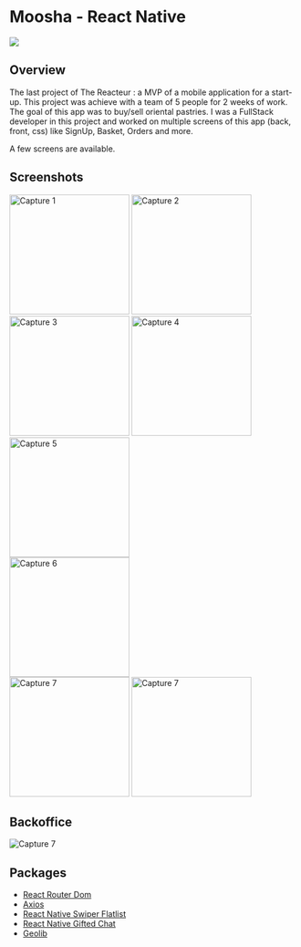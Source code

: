 # Moosha - React Native

[![](https://i.ibb.co/SxsSxzX/2020-12-18-17-57-40.gif)]()

## Overview

The last project of The Reacteur : a MVP of a mobile application for a start-up. This project was achieve with a team of 5 people for 2 weeks of work. The goal of this app was to buy/sell oriental pastries.
I was a FullStack developer in this project and worked on multiple screens of this app (back, front, css) like SignUp, Basket, Orders and more.

A few screens are available.

## Screenshots

<img
		width="210"
		alt="Capture 1"
		src="https://image.noelshack.com/fichiers/2020/50/5/1607719014-capture-d-ecran-2020-12-11-a-20-14-33.jpg">
<img
		width="210"
		alt="Capture 2"
		src="https://image.noelshack.com/fichiers/2020/50/5/1607719033-capture-d-ecran-2020-12-11-a-20-17-25.png">
<img
		width="210"
		alt="Capture 3"
		src="https://image.noelshack.com/fichiers/2020/50/5/1607719169-capture-d-ecran-2020-12-11-a-20-19-48.jpg">
<img
		width="210"
		alt="Capture 4"
		src="https://image.noelshack.com/fichiers/2020/50/5/1607719177-capture-d-ecran-2020-12-11-a-20-19-33.jpg">
<img
		width="210"
		alt="Capture 5"
		src="https://image.noelshack.com/fichiers/2020/50/5/1607719323-capture-d-ecran-2020-12-11-a-20-17-17.jpg">		
<img
		width="210"
		alt="Capture 6"
		src="https://image.noelshack.com/fichiers/2020/50/5/1607722251-capture-d-ecran-2020-12-11-a-20-16-59.png">		
<img
		width="210"
		alt="Capture 7"
		src="https://image.noelshack.com/fichiers/2020/50/5/1607722268-capture-d-ecran-2020-12-11-a-20-16-25.png">
<img
		width="210"
		alt="Capture 7"
		src="https://image.noelshack.com/fichiers/2020/50/5/1607722368-capture-d-ecran-2020-12-11-a-20-14-20.jpg">		
		
		
	
## Backoffice

<img
		alt="Capture 7"
		src="https://image.noelshack.com/fichiers/2020/51/5/1608311231-screely-1608311215977.png">
	
		
## Packages

- [React Router Dom](https://reacttraining.com/react-router/web/guides/quick-start)
- [Axios](https://github.com/axios/axios)
- [React Native Swiper Flatlist](https://github.com/gusgard/react-native-swiper-flatlist) 
- [React Native Gifted Chat](https://github.com/FaridSafi/react-native-gifted-chat) 
- [Geolib](https://github.com/manuelbieh/geolib)
